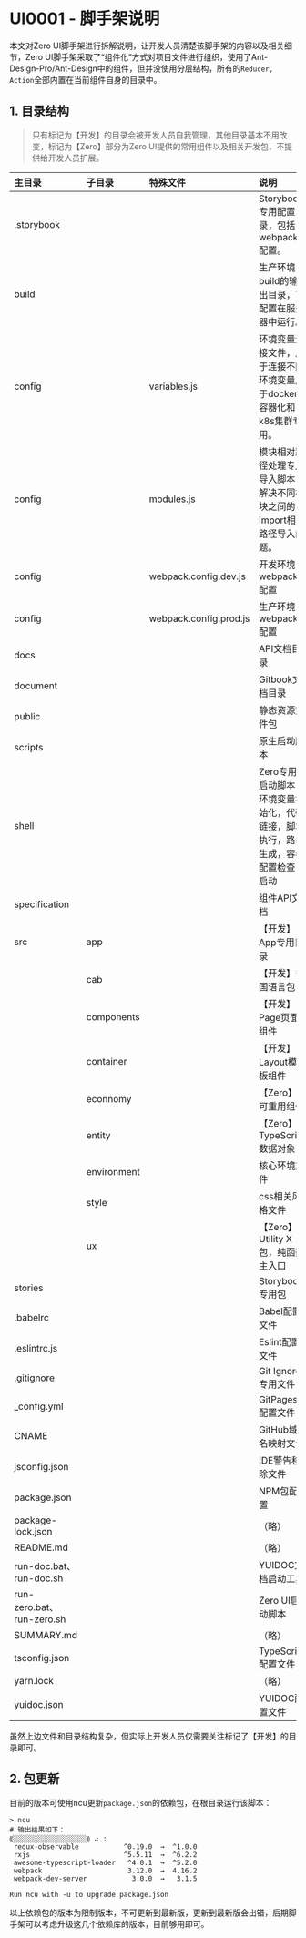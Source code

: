 # UI0001 - 脚手架说明

本文对Zero UI脚手架进行拆解说明，让开发人员清楚该脚手架的内容以及相关细节，Zero UI脚手架采取了“组件化”方式对项目文件进行组织，使用了Ant-Design-Pro/Ant-Design中的组件，但并没使用分层结构，所有的`Reducer, Action`全部内置在当前组件自身的目录中。

## 1. 目录结构

> 只有标记为【开发】的目录会被开发人员自我管理，其他目录基本不用改变，标记为【Zero】部分为Zero UI提供的常用组件以及相关开发包，不提供给开发人员扩展。

| 主目录 | 子目录 | 特殊文件 | 说明 |
| :--- | :--- | :--- | :--- |
| .storybook |  |  | Storybook专用配置目录，包括webpack配置。 |
| build |  |  | 生产环境build的输出目录，可配置在服务器中运行。 |
| config |  | variables.js | 环境变量连接文件，用于连接不同环境变量用于docker容器化和k8s集群专用。 |
| config |  | modules.js | 模块相对路径处理专用导入脚本，解决不同模块之间的import相对路径导入问题。 |
| config |  | webpack.config.dev.js | 开发环境webpack配置 |
| config |  | webpack.config.prod.js | 生产环境webpack配置 |
| docs |  |  | API文档目录 |
| document |  |  | Gitbook文档目录 |
| public |  |  | 静态资源文件包 |
| scripts |  |  | 原生启动脚本 |
| shell |  |  | Zero专用启动脚本：环境变量初始化，代码链接，脚本执行，路由生成，容器配置检查，启动 |
| specification |  |  | 组件API文档 |
| src | app |  | 【开发】App专用目录 |
|  | cab |  | 【开发】多国语言包 |
|  | components |  | 【开发】Page页面组件 |
|  | container |  | 【开发】Layout模板组件 |
|  | econnomy |  | 【Zero】可重用组件 |
|  | entity |  | 【Zero】TypeScript数据对象 |
|  | environment |  | 核心环境文件 |
|  | style |  | css相关风格文件 |
|  | ux |  | 【Zero】Utility X包，纯函数主入口 |
| stories |  |  | Storybook专用包 |
| .babelrc |  |  | Babel配置文件 |
| .eslintrc.js |  |  | Eslint配置文件 |
| .gitignore |  |  | Git Ignore专用文件 |
| \_config.yml |  |  | GitPages配置文件 |
| CNAME |  |  | GitHub域名映射文件 |
| jsconfig.json |  |  | IDE警告移除文件 |
| package.json |  |  | NPM包配置 |
| package-lock.json |  |  | （略） |
| README.md |  |  | （略） |
| run-doc.bat、run-doc.sh |  |  | YUIDOC文档启动工具 |
| run-zero.bat、run-zero.sh |  |  | Zero UI启动脚本 |
| SUMMARY.md |  |  | （略） |
| tsconfig.json |  |  | TypeScript配置文件 |
| yarn.lock |  |  | （略） |
| yuidoc.json |  |  | YUIDOC配置文件 |

虽然上边文件和目录结构复杂，但实际上开发人员仅需要关注标记了【开发】的目录即可。

## 2. 包更新

目前的版本可使用ncu更新`package.json`的依赖包，在根目录运行该脚本：

```shell
> ncu
# 输出结果如下：
⸨░░░░░░░░░░░░░░░░░░⸩ ⠴ :
 redux-observable           ^0.19.0  →  ^1.0.0 
 rxjs                       ^5.5.11  →  ^6.2.2 
 awesome-typescript-loader   ^4.0.1  →  ^5.2.0 
 webpack                     3.12.0  →  4.16.2 
 webpack-dev-server           3.0.0  →   3.1.5

Run ncu with -u to upgrade package.json
```

以上依赖包的版本为限制版本，不可更新到最新版，更新到最新版会出错，后期脚手架可以考虑升级这几个依赖库的版本，目前够用即可。

